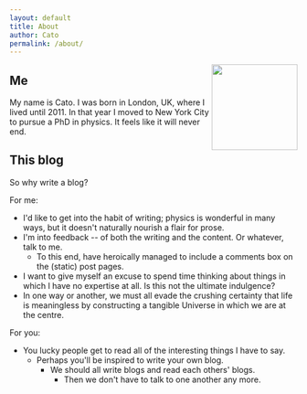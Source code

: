 ```yaml
---
layout: default
title: About
author: Cato
permalink: /about/
---
```


<img src="{{ site.baseurl }}/images/Nepeta-Stamp.jpg" align="right" width="150">

## Me

My name is Cato. I was born in London, UK, where I lived until 2011. In that year I moved to New York City to pursue a PhD in physics. It feels like it will never end.

## This blog

So why write a blog?

For me:

- I'd like to get into the habit of writing; physics is wonderful in many ways, but it doesn't naturally nourish a flair for prose.
- I'm into feedback -- of both the writing and the content. Or whatever, talk to me.
  + To this end, have heroically managed to include a comments box on the (static) post pages.
- I want to give myself an excuse to spend time thinking about things in which I have no expertise at all. Is this not the ultimate indulgence?
- In one way or another, we must all evade the crushing certainty that life is meaningless by constructing a tangible Universe in which we are at the centre.

For you:

- You lucky people get to read all of the interesting things I have to say.
  - Perhaps you'll be inspired to write your own blog.
    - We should all write blogs and read each others' blogs.
      - Then we don't have to talk to one another any more.